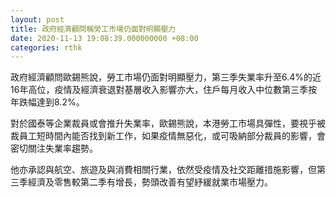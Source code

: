 ```yaml
---
layout: post
title: 政府經濟顧問稱勞工市場仍面對明顯壓力
date: 2020-11-13 19:08:39.000000000 +08:00
categories: rthk
---
```


政府經濟顧問歐錫熊說，勞工市場仍面對明顯壓力，第三季失業率升至6.4%的近16年高位，疫情及經濟衰退對基層收入影響亦大，住戶每月收入中位數第三季按年跌幅達到8.2%。

對於國泰等企業裁員或會推升失業率，歐錫熊說，本港勞工市場具彈性，要視乎被裁員工短時間內能否找到新工作，如果疫情無惡化，或可吸納部分裁員的影響，會密切關注失業率趨勢。

他亦承認與航空、旅遊及與消費相關行業，依然受疫情及社交距離措施影響，但第三季經濟及零售較第二季有增長，勢頭改善有望紓緩就業市場壓力。
